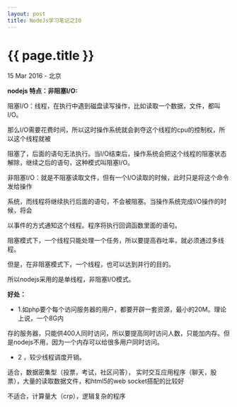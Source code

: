 ```yaml
---
layout: post
title: NodeJs学习笔记之IO
---
```


{{ page.title }}
================

<p class="meta">15 Mar 2016 - 北京</p>

**nodejs 特点：非阻塞I\/O:**

 阻塞I\/O：线程，在执行中遇到磁盘读写操作，比如读取一个数据，文件，都叫I\/O。

那么I\/O需要花费时间，所以这时操作系统就会剥夺这个线程的cpu的控制权，所以这个线程就被

阻塞了，后面的语句无法执行。当I\/O结束后，操作系统会把这个线程的阻塞状态解除，继续之后的语句，这种模式叫阻塞I\/O。

 非阻塞I\/O：就是不阻塞读取文件，但有一个I\/O读取的时候，此时只是将这个命令发给操作

系统，而线程将继续执行后面的语句，不会被阻塞。当操作系统完成I\/O操作的时候，将会

以事件的方式通知这个线程。程序将执行回调函数里面的语句。

 阻塞模式下，一个线程只能处理一个任务，所以要提高吞吐率，就必须通过多线程。

 但是，在非阻塞模式下，一个线程，也可以达到并行的目的。

所以nodejs采用的是单线程，非阻塞I\/O模式。

**好处：**

*  1.如php要个每个访问服务器的用户，都要开辟一套资源，最小的20M。理论上说，一个8G内

存的服务器，只能供400人同时访问，所以要提高同时访问人数，只能加内存。但是nodejs不用，因为一个内存可以给很多用户同时访问。

*  2 ，较少线程调度开销。

适合，数据密集型（投票，考试，社区问答）， 实时交互应用程序（聊天，股票），大量的读取数据文件，和html5的web socket搭配的比较好

不适合，计算量大（crp），逻辑复杂的程序

